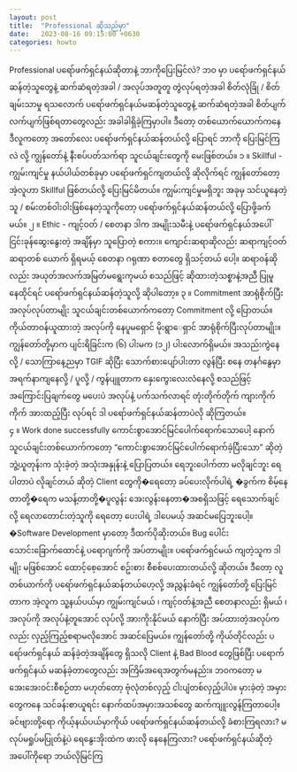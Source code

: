```yaml
---
layout: post
title:  "Professional ဆိုသည်မှာ"
date:   2023-08-16 09:15:00 +0630
categories: howto
---
```

Professional
ပရော်ဖက်ရှင်နယ်ဆိုတာနဲ့ ဘာကိုပြေးမြင်လဲ?
ဘဝ မှာ ပရော်ဖက်ရှင်နယ်ဆန်တဲ့သူတွေနဲ့ ဆက်ဆံရတဲ့အခါ / အလုပ်အတူတူ တွဲလုပ်ရတဲ့အခါ စိတ်လုံခြုံ / စိတ်ချမ်းသာမှု ရသလောက် ပရော်ဖက်ရှင်နယ်မဆန်တဲ့သူတွေနဲ့ ဆက်ဆံရတဲ့အခါ စိတ်ပျက်လက်ပျက်ဖြစ်ရတာတွေလည်း အခါခါရှိခဲ့ကြမှာပါ။ ဒီတော့ တစ်ယောက်ယောက်ကနေ ဒီလူကတော့ အတော်လေး ပရော်ဖက်ရှင်နယ်ဆန်တယ်လို့ ပြောရင် ဘာကို ပြေးမြင်ကြလဲ လို့ ကျွန်တော်နဲ့ နီးစပ်ပတ်သက်ရာ သူငယ်ချင်းတွေကို မေးဖြစ်တယ်။
၁ ။ Skillful - ကျွမ်းကျင်မှု
နယ်ပါယ်တစ်ခုမှာ ပရော်ဖက်ရှင်ကျတယ်လို့ ဆိုလိုက်ရင် ကျွန်တော်တော့ အဲ့လူဟာ Skillful ဖြစ်တယ်လို့ ပြေးမြင်မိတယ်။ ကျွမ်းကျင်မှုမရှိဘူး အခုမှ သင်ယူနေတဲ့သူ / စမ်းတစ်ဝါးဝါးဖြစ်နေတဲ့သူကိုတော့ ပရော်ဖက်ရှင်နယ်ဆန်တယ်လို့ ပြောဖို့ခက်မယ်။
၂ ။ Ethic - ကျင့်ဝတ် / စေတနာ
ဒါက အမျိုးသမီးနဲ့ ပရော်ဖက်ရှင်နယ်အပေါ် ငြင်းခုန်ဆွေးနွေးတဲ့ အချိန်မှာ သူပြောတဲ့ စကား။ ကျောင်းဆရာဆိုလည်း ဆရာကျင့်ဝတ် ဆရာတစ်  ယောက် ရှိရမယ့် စေတနာ ဂရုဏာ စတာတွေ ရှိသင့်တယ် ပေါ့။ ဆရာဝန်ဆိုလည်း အယုတ်အလက်အမြတ်မရွေးကုမယ် စသည်ဖြင့် ဆိုထားတဲ့သစ္စာနဲ့အညီ ပြုမူနေထိုင်ရင် ပရော်ဖက်ရှင်နယ်ဆန်တဲ့သူလို့ ဆိုပါတော့။
၃ ။ Commitment အာရုံစိုက်ပြီး အလုပ်လုပ်တာမျိုး
သူငယ်ချင်းတစ်ယောက်ကတော့ Commitment လို့ ပြောတယ်။
ကိုယ်တာဝန်ယူထားတဲ့ အလုပ်ကို  နေပူမရှောင် မိုးရွာေရှာင် အာရုံစိုက်ပြီးလုပ်တာမျိုး။ ကျွန်တော်တို့မှာက ပျင်းရိခြင်းက (၆) ပါးမက (၁၂) ပါးလောက်ရှိမယ်။​ အသည်းကွဲနေလို့ / သောကြာနေ့ညမှာ TGIF ဆိုပြီး သောက်စားပျော်ပါးတာ လွန်ပြီး စနေ တနင်္ဂနွေမှာ အရက်နာကျနေလို့ / ပူလို့ / ကွန်ပျူတာက နှေးကွေးလေးလံနေလို့ စသည်ဖြင့် အကြောင်းပြချက်တွေ မပေးပဲ အလုပ်နဲ့ ပက်သက်လာရင် တုံးတိုက်တိုက် ကျားကိုက်ကိုက် အားထည့်ပြီး လုပ်ရင် ဒါ ပရော်ဖက်ရှင်နယ်ဆန်တာပဲလို ဆိုကြတယ်။  
၄ ။ Work done successfully  ကောင်းစွာအောင်မြင်ပေါက်ရောက်သောပေါ့
နောက်သူငယ်ချင်းတစ်ယောက်ကတော့ “ကောင်းစွာအောင်မြင်ပေါက်ရောက်ခဲ့ပြီးသော” ဆိုတဲ့ ဘွဲ့ယူတုန်းက သုံးခဲ့တဲ့ အသုံးအနှုန်းနဲ့ ပြောပြတယ်။​
ရေဘူးပေါက်တာ မလိုချင်ဘူး ရေပါတာပဲ လိုချင်တယ် ဆိုတဲ့ Client တွေကို�ရေတော့ ခပ်ပေးလိုက်ပါရဲ့ �ခွက်က စိမ့်နေတာတို့�ရေက မသန့်တာတို့�ပူလွန်း အေးလွန်းနေတာ�အစရှိသဖြင့် ရေသောက်ချင်လို့ ရေလာတောင်းတဲ့သူကို ရေတော့ ပေးပါရဲ့ ဒါပေမယ့် အဆင်မပြေဘူးပေါ့။�Software Development မှာတော့ ဒီထက်ပိုဆိုးတယ်။ Bug ပေါင်း သောင်းခြောက်ထောင်နဲ့ ပရောဂျက်ကို အပ်တာမျိုး။ ပရော်ဖက်ရှင်မယ် ကျတဲ့သူက ဒါမျိုး မဖြစ်အောင် ထောင့်စေ့အောင် စဥ်းစား စီစစ်ပေးထားတယ်လို့ ဆိုတယ်။
ဒီတော့  လူတစ်ယာက်ကို ပရော်ဖက်ရှင်နယ်ဆန်တယ်ဟေ့လို့ အညွှန်းခံရင် ကျွန်တော်တို့ ပြေးမြင်တာက အဲ့လူက သူ့နယ်ပယ်မှာ ကျွမ်းကျင်မယ် ၊ ကျင့်ဝတ်နဲ့အညီ စေတနာလည်း ရှိမယ် ၊ အလုပ်ကို အလုပ်နဲ့တူအောင် လုပ်လို့ အားကိုးနိုင်မယ် နောက်ပြီး အပ်ထားတဲ့အလုပ်ကလည်း လှည့်ကြည့်စရာမလိုအောင် အဆင်ပြေမယ်။
ကျွန်တော်တို့ ကိုယ်တိုင်လည်း ပရော်ဖက်ရှင်နယ် ဆန်ခဲ့တဲ့အချိန်တွေ ရှိသလို Client နဲ့ Bad Blood တွေဖြစ်ပြီး ပရောက်ဖက်ရှင်နယ် မဆန်ခဲ့တာတွေလည်း အကြိမ်အရေအတွက်မနည်း။ ဘဝကတော့ မအေးအေးဝင်းစီစဉ်တာ မဟုတ်တော့ ဗုံလုံတစ်လှည့် ငါးပျံတစ်လှည့်ပါပဲ။ မှားခဲ့တဲ့ အမှားတွေကနေ သင်ခန်းစာယူရင်း နောက်ထပ်အမှားအသစ်တွေ ဆက်ကျူးလွန်ကြတာပေါ့။
ခင်ဗျားတို့ရော ကိုယ့်နယ်ပယ်မှာကိုယ် ပရော်ဖက်ရှင်နယ်ဆန်တယ်လို့ ခံစားကြရလား? မလုပ်မရှုပ်မပြုတ်နဲ့ပဲ ရေနွေးအိုးထဲက ဖားလို နေနေကြလား? ပရော်ဖက်ရှင်နယ်ဆိုတဲ့အပေါ်ကိုရော ဘယ်လိုမြင်ကြ